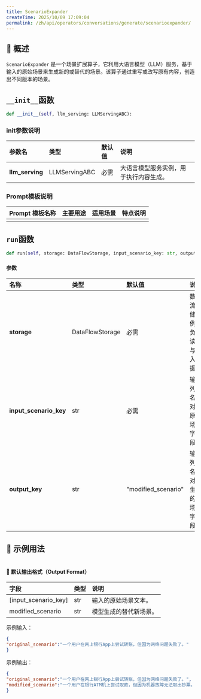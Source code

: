```yaml
---
title: ScenarioExpander
createTime: 2025/10/09 17:09:04
permalink: /zh/api/operators/conversations/generate/scenarioexpander/
---
```


## 📘 概述

`ScenarioExpander` 是一个场景扩展算子，它利用大语言模型（LLM）服务，基于输入的原始场景来生成新的或替代的场景。该算子通过重写或改写原有内容，创造出不同版本的场景。

## `__init__`函数

```python
def __init__(self, llm_serving: LLMServingABC):
```

### init参数说明

| 参数名 | 类型 | 默认值 | 说明 |
| :--- | :--- | :--- | :--- |
| **llm_serving** | LLMServingABC | 必需 | 大语言模型服务实例，用于执行内容生成。 |

### Prompt模板说明

| Prompt 模板名称 | 主要用途 | 适用场景 | 特点说明 |
| :--- | :--- | :--- | :--- |
| | | | |

## `run`函数

```python
def run(self, storage: DataFlowStorage, input_scenario_key: str, output_key: str = "modified_scenario"):
```

#### 参数

| 名称 | 类型 | 默认值 | 说明 |
| :--- | :--- | :--- | :--- |
| **storage** | DataFlowStorage | 必需 | 数据流存储实例，负责读取与写入数据。 |
| **input_scenario_key** | str | 必需 | 输入列名，对应原始场景字段。 |
| **output_key** | str | "modified_scenario" | 输出列名，对应生成的新场景字段。 |

## 🧠 示例用法

```python

```

#### 🧾 默认输出格式（Output Format）

| 字段 | 类型 | 说明 |
| :--- | :--- | :--- |
| [input_scenario_key] | str | 输入的原始场景文本。 |
| modified_scenario | str | 模型生成的替代新场景。 |

示例输入：
```json
{
"original_scenario":"一个用户在网上银行App上尝试转账，但因为网络问题失败了。"
}
```
示例输出：
```json
{
"original_scenario":"一个用户在网上银行App上尝试转账，但因为网络问题失败了。",
"modified_scenario":"一个用户在银行ATM机上尝试取款，但因为机器故障无法取出钞票。"
}
```
